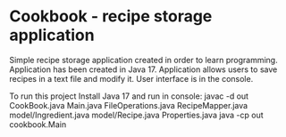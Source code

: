 # Cookbook - recipe storage application
Simple recipe storage application created in order to learn programming.
Application has been created in Java 17.
Application allows users to save recipes in a text file and modify it. 
User interface is in the console.

To run this project 
Install Java 17 and run in console:
javac -d out CookBook.java Main.java FileOperations.java RecipeMapper.java model/Ingredient.java model/Recipe.java Properties.java
java -cp out cookbook.Main
